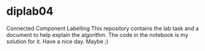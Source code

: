 # diplab04
Connected Component Labelling
This repository contains the lab task and a document to help explain the algorithm. 
The code in the notebook is my solution for it.
Have a nice day. Maybe ;)
